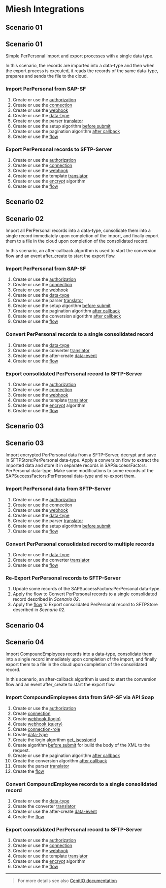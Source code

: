 # Miesh Integrations

<!-- tabs:start -->

## **Scenario 01**
## Scenario 01

Simple PerPersonal import and export processes with a single data type.

In this scenario, the records are imported into a data-type and then when the export process is executed, it reads the 
records of the same data-type, prepares and sends the file to the cloud.

### Import PerPersonal from SAP-SF

1. Create or use the [authorization](authorizations/SAPSuccessFactors-auth_basic.md) 
2. Create or use the [connection](connections/SAPSuccessFactors-connection_odata.md)
3. Create or use the [webhook](webhooks/SAPSuccessFactors-get_perpersonal.md)
4. Create or use the [data-type](data-types/SAPSuccessFactors-PerPersonal.md)
5. Create or use the parser [translator](translators/parse_from_sapsf_api_response_to_sapsf_perpersonal.md)
6. Create or use the setup algorithm [before submit](algorithms/sapsf-setup_import_before_submit.md)
7. Create or use the pagination algorithm [after callback](algorithms/sapsf-setup_import_next_page_after_callback.md)
8. Create or use the [flow](flows/do_import_from_sapsf_perpersonal.md)

### Export PerPersonal records to SFTP-Server

1. Create or use the [authorization](authorizations/SFTPStore-auth_basic.md) 
2. Create or use the [connection](connections/SFTPStore-connection.md)
3. Create or use the [webhook](webhooks/SFTPStore-upload_file.md)
4. Create or use the template [translator](translators/parse_from_sapsf_perpersonal_to_sftp_server_upload_request.md)
5. Create or use the [encrypt](algorithms/miesh-encrypt.md) algorithm
6. Create or use the [flow](flows/do_export_from_sapsf_to_sftp_server_perpersonal.md)

## **Scenario 02**
## Scenario 02

Import all PerPersonal records into a data-type, consolidate them into a single record immediately upon completion of the import, 
and finally export them to a file in the cloud upon completion of the consolidated record.

In this scenario, an after-callback algorithm is used to start the conversion flow and an event after_create to start the export flow.

### Import PerPersonal from SAP-SF

1. Create or use the [authorization](authorizations/SAPSuccessFactors-auth_basic.md) 
2. Create or use the [connection](connections/SAPSuccessFactors-connection_odata.md)
3. Create or use the [webhook](webhooks/SAPSuccessFactors-get_perpersonal.md)
4. Create or use the [data-type](data-types/SAPSuccessFactors-PerPersonal.md)
5. Create or use the parser [translator](translators/parse_from_sapsf_api_response_to_sapsf_perpersonal.md)
6. Create or use the setup algorithm [before submit](algorithms/sapsf-setup_import_before_submit.md)
7. Create or use the pagination algorithm [after callback](algorithms/sapsf-setup_import_next_page_after_callback.md)
8. Create or use the conversion algorithm [after callback](algorithms/sapsf-convert_import_perpersonal_after_callback.md)
9. Create or use the [flow](flows/do_import_from_sapsf_perpersonal.md)

### Convert PerPersonal records to a single consolidated record

1. Create or use the [data-type](data-types/SFTPStore-PerPersonal.md)
2. Create or use the converter [translator](translators/parse_from_sapsf_to_sftpstore_perpersonal.md)
3. Create or use the after-create [data-event](observers/SFTPStore-PerPersonal-throw_after_creating.md)
4. Create or use the [flow](flows/do_convert_from_sapsf_to_sftpstore_perpersonal.md)

### Export consolidated PerPersonal record to SFTP-Server

1. Create or use the [authorization](authorizations/SFTPStore-auth_basic.md) 
2. Create or use the [connection](connections/SFTPStore-connection.md)
3. Create or use the [webhook](webhooks/SFTPStore-upload_file.md)
4. Create or use the template [translator](translators/parse_from_sftpstore_perpersonal_to_sftp_server_upload_request.md)
5. Create or use the [encrypt](algorithms/miesh-encrypt.md) algorithm
6. Create or use the [flow](flows/do_export_from_sftpstore_to_sftp_server_perpersonal.md)

## **Scenario 03**
## Scenario 03

Import encrypted PerPersonal data from a SFTP-Server, decrypt and save in SFTPStore:PerPersonal data-type.
Apply a conversion flow to extract the imported data and store it in separate records in SAPSuccessFactors: PerPersonal data-type.
Make some modifications to some records of the SAPSuccessFactors:PerPersonal data-type and re-export them.

### Import PerPersonal data from SFTP-Server

1. Create or use the [authorization](authorizations/SFTPStore-auth_basic.md) 
2. Create or use the [connection](connections/SFTPStore-connection.md)
3. Create or use the [webhook](webhooks/SFTPStore-download_file.md)
4. Create or use the [data-type](data-types/SFTPStore-PerPersonal.md)
5. Create or use the parser [translator](translators/parse_from_sftp_server_download_response_to_sftpstore_perpersonal.md)
6. Create or use the setup algorithm [before submit](algorithms/sftpstore-setup_import_before_submit.md)
9. Create or use the [flow](flows/do_import_from_sftp_server_perpersonal.md)

### Convert PerPersonal consolidated record to multiple records

1. Create or use the [data-type](data-types/SAPSuccessFactors-PerPersonal.md)
2. Create or use the converter [translator](translators/parse_from_sftpstore_to_sapsf_perpersonal.md)
4. Create or use the [flow](flows/do_convert_from_sftpstore_to_sapsf_perpersonal.md)

### Re-Export PerPersonal records to SFTP-Server

1. Update some records of the SAPSuccessFactors:PerPersonal data-type.
2. Apply the [flow](flows/do_convert_from_sapsf_to_sftpstore_perpersonal.md) to Convert PerPersonal records to a single consolidated record described in *Scenario 02*.
3. Apply the [flow](flows/do_export_from_sftpstore_to_sftp_server_perpersonal.md) to Export consolidated PerPersonal record to SFTPStore described in *Scenario 02*.

## **Scenario 04**
## Scenario 04

Import CompoundEmployees records into a data-type, consolidate them into a single record immediately upon completion of the import, and finally export them to a file in the cloud upon completion of the consolidated record.

In this scenario, an after-callback algorithm is used to start the conversion flow and an event after_create to start the export flow.

### Import CompoundEmployees data from SAP-SF via API Soap

1. Create or use the [authorization](authorizations/SAPSuccessFactors-auth_basic.md) 
2. Create [connection](connections/SAPSuccessFactors-connection_sfapi.md)
3. Create [webhook (login)](webhooks/SAPSuccessFactors-login.md)
3. Create [webhook (query)](webhooks/SAPSuccessFactors-query.md)
3. Create [connection-role](connection-roles/SAPSuccessFactors-connection_sfapi.md)
4. Create [data-type](data-types/SAPSuccessFactors-CompoundEmployee.md)
5. Create the login algorithm [get_jsessionid](algorithms/sapsf-get-jsessionid.md)
6. Create algorithm [before submit](algorithms/sapsf-setup_import_compoundemployee_before_submit.md) for build the body of the XML to the request.
7. Create or use the pagination algorithm [after callback](algorithms/sapsf-setup_import_next_page_after_callback.md)
8. Create the conversion algorithm [after callback](algorithms/sapsf-convert_import_compoundemployee_after_callback.md)
9. Create the parser [translator](translators/parse_from_sapsf_api_response_to_sapsf_compoundemployee.md)
9. Create the [flow](flows/do_import_from_sapsf_compoundemployee.md)

### Convert CompoundEmployee records to a single consolidated record

1. Create or use the [data-type](data-types/SFTPStore-PerPersonal.md)
2. Create the converter [translator](translators/parse_from_sapsf_compoundemployee_to_sftpstore_perpersonal.md)
3. Create or use the after-create [data-event](observers/SFTPStore-PerPersonal-throw_after_creating.md)
4. Create the [flow](flows/do_convert_from_sapsf_compoundemployee_to_sftpstore_perpersonal.md)

### Export consolidated PerPersonal record to SFTP-Server

1. Create or use the [authorization](authorizations/SFTPStore-auth_basic.md) 
2. Create or use the [connection](connections/SFTPStore-connection.md)
3. Create or use the [webhook](webhooks/SFTPStore-upload_file.md)
4. Create or use the template [translator](translators/parse_from_sftpstore_perpersonal_to_sftp_server_upload_request.md)
5. Create or use the [encrypt](algorithms/miesh-encrypt.md) algorithm
6. Create or use the [flow](flows/do_export_from_sftpstore_to_sftp_server_perpersonal.md)

<!-- tabs:end -->

<hr />

> For more details see also [CenitIO documentation](https://cenit-io.github.io/docs)